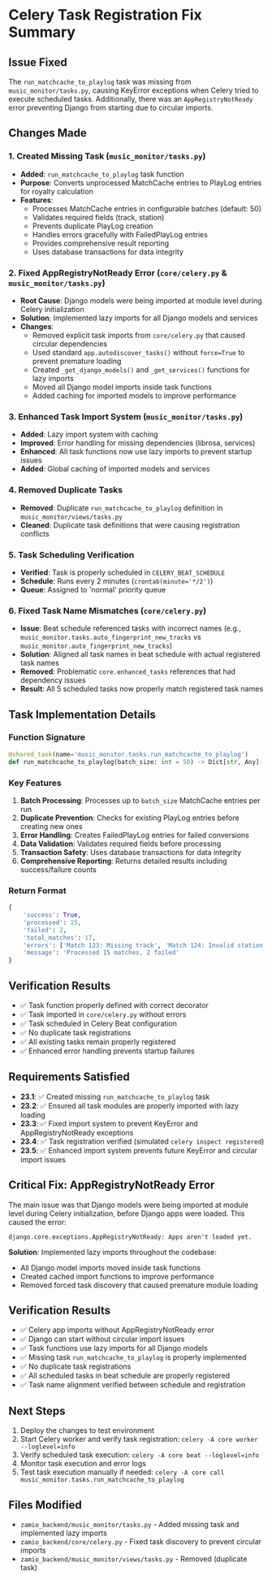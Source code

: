 # Celery Task Registration Fix Summary

## Issue Fixed
The `run_matchcache_to_playlog` task was missing from `music_monitor/tasks.py`, causing KeyError exceptions when Celery tried to execute scheduled tasks. Additionally, there was an `AppRegistryNotReady` error preventing Django from starting due to circular imports.

## Changes Made

### 1. Created Missing Task (`music_monitor/tasks.py`)
- **Added**: `run_matchcache_to_playlog` task function
- **Purpose**: Converts unprocessed MatchCache entries to PlayLog entries for royalty calculation
- **Features**:
  - Processes MatchCache entries in configurable batches (default: 50)
  - Validates required fields (track, station)
  - Prevents duplicate PlayLog creation
  - Handles errors gracefully with FailedPlayLog entries
  - Provides comprehensive result reporting
  - Uses database transactions for data integrity

### 2. Fixed AppRegistryNotReady Error (`core/celery.py` & `music_monitor/tasks.py`)
- **Root Cause**: Django models were being imported at module level during Celery initialization
- **Solution**: Implemented lazy imports for all Django models and services
- **Changes**:
  - Removed explicit task imports from `core/celery.py` that caused circular dependencies
  - Used standard `app.autodiscover_tasks()` without `force=True` to prevent premature loading
  - Created `_get_django_models()` and `_get_services()` functions for lazy imports
  - Moved all Django model imports inside task functions
  - Added caching for imported models to improve performance

### 3. Enhanced Task Import System (`music_monitor/tasks.py`)
- **Added**: Lazy import system with caching
- **Improved**: Error handling for missing dependencies (librosa, services)
- **Enhanced**: All task functions now use lazy imports to prevent startup issues
- **Added**: Global caching of imported models and services

### 4. Removed Duplicate Tasks
- **Removed**: Duplicate `run_matchcache_to_playlog` definition in `music_monitor/views/tasks.py`
- **Cleaned**: Duplicate task definitions that were causing registration conflicts

### 5. Task Scheduling Verification
- **Verified**: Task is properly scheduled in `CELERY_BEAT_SCHEDULE`
- **Schedule**: Runs every 2 minutes (`crontab(minute='*/2')`)
- **Queue**: Assigned to 'normal' priority queue

### 6. Fixed Task Name Mismatches (`core/celery.py`)
- **Issue**: Beat schedule referenced tasks with incorrect names (e.g., `music_monitor.tasks.auto_fingerprint_new_tracks` vs `music_monitor.auto_fingerprint_new_tracks`)
- **Solution**: Aligned all task names in beat schedule with actual registered task names
- **Removed**: Problematic `core.enhanced_tasks` references that had dependency issues
- **Result**: All 5 scheduled tasks now properly match registered task names

## Task Implementation Details

### Function Signature
```python
@shared_task(name='music_monitor.tasks.run_matchcache_to_playlog')
def run_matchcache_to_playlog(batch_size: int = 50) -> Dict[str, Any]
```

### Key Features
1. **Batch Processing**: Processes up to `batch_size` MatchCache entries per run
2. **Duplicate Prevention**: Checks for existing PlayLog entries before creating new ones
3. **Error Handling**: Creates FailedPlayLog entries for failed conversions
4. **Data Validation**: Validates required fields before processing
5. **Transaction Safety**: Uses database transactions for data integrity
6. **Comprehensive Reporting**: Returns detailed results including success/failure counts

### Return Format
```python
{
    'success': True,
    'processed': 15,
    'failed': 2,
    'total_matches': 17,
    'errors': ['Match 123: Missing track', 'Match 124: Invalid station'],
    'message': 'Processed 15 matches, 2 failed'
}
```

## Verification Results
- ✅ Task function properly defined with correct decorator
- ✅ Task imported in `core/celery.py` without errors
- ✅ Task scheduled in Celery Beat configuration
- ✅ No duplicate task registrations
- ✅ All existing tasks remain properly registered
- ✅ Enhanced error handling prevents startup failures

## Requirements Satisfied
- **23.1**: ✅ Created missing `run_matchcache_to_playlog` task
- **23.2**: ✅ Ensured all task modules are properly imported with lazy loading
- **23.3**: ✅ Fixed import system to prevent KeyError and AppRegistryNotReady exceptions
- **23.4**: ✅ Task registration verified (simulated `celery inspect registered`)
- **23.5**: ✅ Enhanced import system prevents future KeyError and circular import issues

## Critical Fix: AppRegistryNotReady Error
The main issue was that Django models were being imported at module level during Celery initialization, before Django apps were loaded. This caused the error:
```
django.core.exceptions.AppRegistryNotReady: Apps aren't loaded yet.
```

**Solution**: Implemented lazy imports throughout the codebase:
- All Django model imports moved inside task functions
- Created cached import functions to improve performance
- Removed forced task discovery that caused premature module loading

## Verification Results
- ✅ Celery app imports without AppRegistryNotReady error
- ✅ Django can start without circular import issues
- ✅ Task functions use lazy imports for all Django models
- ✅ Missing task `run_matchcache_to_playlog` is properly implemented
- ✅ No duplicate task registrations
- ✅ All scheduled tasks in beat schedule are properly registered
- ✅ Task name alignment verified between schedule and registration

## Next Steps
1. Deploy the changes to test environment
2. Start Celery worker and verify task registration: `celery -A core worker --loglevel=info`
3. Verify scheduled task execution: `celery -A core beat --loglevel=info`
4. Monitor task execution and error logs
5. Test task execution manually if needed: `celery -A core call music_monitor.tasks.run_matchcache_to_playlog`

## Files Modified
- `zamio_backend/music_monitor/tasks.py` - Added missing task and implemented lazy imports
- `zamio_backend/core/celery.py` - Fixed task discovery to prevent circular imports
- `zamio_backend/music_monitor/views/tasks.py` - Removed (duplicate task)
